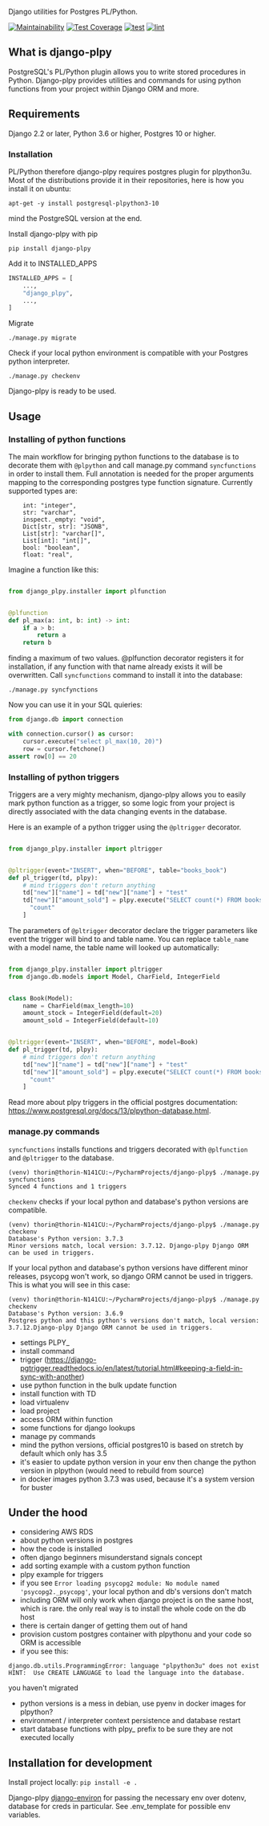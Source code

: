 Django utilities for Postgres PL/Python.

[![Maintainability](https://api.codeclimate.com/v1/badges/8fe31e70125f34ad5328/maintainability)](https://codeclimate.com/github/eviltnan/django-plpy/maintainability)
[![Test Coverage](https://api.codeclimate.com/v1/badges/8fe31e70125f34ad5328/test_coverage)](https://codeclimate.com/github/eviltnan/django-plpy/test_coverage)
[![test](https://github.com/eviltnan/django-plpy/actions/workflows/test.yml/badge.svg)](https://github.com/eviltnan/django-plpy/actions/workflows/test.yml)
[![lint](https://github.com/eviltnan/django-plpy/actions/workflows/lint.yml/badge.svg)](https://github.com/eviltnan/django-plpy/actions/workflows/lint.yml)

## What is django-plpy

PostgreSQL's PL/Python plugin allows you to write stored procedures in Python. Django-plpy provides utilities and
commands for using python functions from your project within Django ORM and more.

## Requirements

Django 2.2 or later, Python 3.6 or higher, Postgres 10 or higher.

### Installation

PL/Python therefore django-plpy requires postgres plugin for plpython3u. Most of the distributions provide it in their
repositories, here is how you install it on ubuntu:

```
apt-get -y install postgresql-plpython3-10
```

mind the PostgreSQL version at the end.

Install django-plpy with pip

```
pip install django-plpy
```

Add it to INSTALLED_APPS

```python
INSTALLED_APPS = [
    ...,
    "django_plpy",
    ...,
]
```

Migrate

```
./manage.py migrate
```

Check if your local python environment is compatible with your Postgres python interpreter.

```shell
./manage.py checkenv
```

Django-plpy is ready to be used.

## Usage

### Installing of python functions

The main workflow for bringing python functions to the database is to decorate them with
`@plpython` and call manage.py command `syncfunctions` in order to install them. Full annotation is needed for the
proper arguments mapping to the corresponding postgres type function signature. Currently supported types are:

```
    int: "integer",
    str: "varchar",
    inspect._empty: "void",
    Dict[str, str]: "JSONB",
    List[str]: "varchar[]",
    List[int]: "int[]",
    bool: "boolean",
    float: "real",
```

Imagine a function like this:

```python

from django_plpy.installer import plfunction


@plfunction
def pl_max(a: int, b: int) -> int:
    if a > b:
        return a
    return b
```

finding a maximum of two values. @plfunction decorator registers it for installation, if any function with that name
already exists it will be overwritten. Call `syncfunctions` command to install it into the database:

```
./manage.py syncfynctions
```

Now you can use it in your SQL quieries:

```python
from django.db import connection

with connection.cursor() as cursor:
    cursor.execute("select pl_max(10, 20)")
    row = cursor.fetchone()
assert row[0] == 20
```

### Installing of python triggers

Triggers are a very mighty mechanism, django-plpy allows you to easily mark python function as a trigger, so some logic
from your project is directly associated with the data changing events in the database.

Here is an example of a python trigger using the `@pltrigger` decorator.

```python

from django_plpy.installer import pltrigger


@pltrigger(event="INSERT", when="BEFORE", table="books_book")
def pl_trigger(td, plpy):
    # mind triggers don't return anything
    td["new"]["name"] = td["new"]["name"] + "test"
    td["new"]["amount_sold"] = plpy.execute("SELECT count(*) FROM books_book")[0][
      "count"
    ]
```

The parameters of `@pltrigger` decorator declare the trigger parameters like event the trigger will bind to and table
name. You can replace `table_name` with a model name, the table name will looked up automatically:

```python

from django_plpy.installer import pltrigger
from django.db.models import Model, CharField, IntegerField


class Book(Model):
    name = CharField(max_length=10)
    amount_stock = IntegerField(default=20)
    amount_sold = IntegerField(default=10)


@pltrigger(event="INSERT", when="BEFORE", model=Book)
def pl_trigger(td, plpy):
    # mind triggers don't return anything
    td["new"]["name"] = td["new"]["name"] + "test"
    td["new"]["amount_sold"] = plpy.execute("SELECT count(*) FROM books_book")[0][
      "count"
    ]
```

Read more about plpy triggers in the official postgres
documentation: https://www.postgresql.org/docs/13/plpython-database.html.

### manage.py commands

```syncfunctions``` installs functions and triggers decorated with `@plfunction` and `@pltrigger` to the database.

```shell
(venv) thorin@thorin-N141CU:~/PycharmProjects/django-plpy$ ./manage.py syncfunctions
Synced 4 functions and 1 triggers
```

```checkenv``` checks if your local python and database's python versions are compatible.

```shell
(venv) thorin@thorin-N141CU:~/PycharmProjects/django-plpy$ ./manage.py checkenv
Database's Python version: 3.7.3
Minor versions match, local version: 3.7.12. Django-plpy Django ORM can be used in triggers.
```

If your local python and database's python versions have different minor releases, psycopg won't work, so django ORM
cannot be used in triggers. This is what you will see in this case:

```shell
(venv) thorin@thorin-N141CU:~/PycharmProjects/django-plpy$ ./manage.py checkenv
Database's Python version: 3.6.9
Postgres python and this python's versions don't match, local version: 3.7.12.Django-plpy Django ORM cannot be used in triggers.
```

+ settings PLPY_
+ install command
+ trigger (https://django-pgtrigger.readthedocs.io/en/latest/tutorial.html#keeping-a-field-in-sync-with-another)
+ use python function in the bulk update function
+ install function with TD
+ load virtualenv
+ load project
+ access ORM within function
+ some functions for django lookups
+ manage py commands
+ mind the python versions, official postgres10 is based on stretch by default which only has 3.5
+ it's easier to update python version in your env then change the python version in plpython (would need to rebuild
  from source)
+ in docker images python 3.7.3 was used, because it's a system version for buster

## Under the hood

- considering AWS RDS
- about python versions in postgres
- how the code is installed
- often django beginners misunderstand signals concept
- add sorting example with a custom python function
- plpy example for triggers
- if you see `Error loading psycopg2 module: No module named 'psycopg2._psycopg'`, your local python and db's versions
  don't match
- including ORM will only work when django project is on the same host, which is rare. the only real way is to install
  the whole code on the db host
- there is certain danger of getting them out of hand
- provision custom postgres container with plpythonu and your code so ORM is accessible
- if you see this:

```
django.db.utils.ProgrammingError: language "plpython3u" does not exist
HINT:  Use CREATE LANGUAGE to load the language into the database.
```

you haven't migrated

- python versions is a mess in debian, use pyenv in docker images for plpython?
- environment / interpreter context persistence and database restart
- start database functions with plpy_ prefix to be sure they are not executed locally

## Installation for development

Install project locally: `pip install -e .`

Django-plpy [django-environ](https://github.com/joke2k/django-environ) for passing the necessary env over dotenv,
database for creds in particular. See .env_template for possible env variables.
